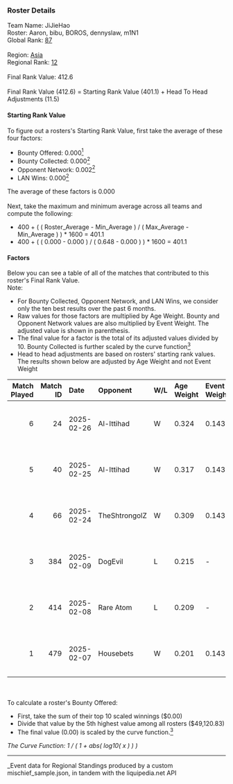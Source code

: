 ### Roster Details<br />
Team Name: JiJieHao<br />
Roster: Aaron, bibu, BOROS, dennyslaw, m1N1<br />
Global Rank: [87](../../standings_global_2025_07_07.md)<br />
<br />
Region: [Asia]( ../../standings_asia_2025_07_07.md)<br />
Regional Rank: [12]( ../../standings_asia_2025_07_07.md)<br />
<br />
Final Rank Value:  412.6<br />
<br />
Final Rank Value (412.6) = Starting Rank Value (401.1) + Head To Head Adjustments (11.5)<br />

#### Starting Rank Value<br />
To figure out a rosters's Starting Rank Value, first take the average of these four factors:<br />
- Bounty Offered: 0.000[<sup>1</sup>](#table2)
- Bounty Collected: 0.000[<sup>2</sup>](#table1)
- Opponent Network: 0.002[<sup>2</sup>](#table1)
- LAN Wins: 0.000[<sup>2</sup>](#table1)

The average of these factors is 0.000<br />
<br />
Next, take the maximum and minimum average across all teams and compute the following:<br />
- 400 + ( ( Roster_Average - Min_Average ) / ( Max_Average - Min_Average ) ) * 1600 = 401.1
- 400 + ( ( 0.000 - 0.000 ) / ( 0.648 - 0.000 ) ) * 1600 = 401.1


#### Factors<br />
Below you can see a table of all of the matches that contributed to this roster's Final Rank Value.<br />
Note:<br />

- For Bounty Collected, Opponent Network, and LAN Wins, we consider only the ten best results over the past 6 months.
- Raw values for those factors are multiplied by Age Weight. Bounty and Opponent Network values are also multiplied by Event Weight. The adjusted value is shown in parenthesis.
- The final value for a factor is the total of its adjusted values divided by 10. Bounty Collected is further scaled by the curve function[<sup>3</sup>](#curveFunction)
- Head to head adjustments are based on rosters' starting rank values. The results shown below are adjusted by Age Weight and not Event Weight
<span id="table1"></span><br />


| Match Played | Match ID | Date       | Opponent      | W/L | Age Weight | Event Weight | Bounty Collected | Opponent Network | LAN Wins  | H2H Adj. | Roster                              |
| -: | -: | :- | :- | :- | :- | :- | :- | :- | :- | -: | :- |
|            6 |       24 | 2025-02-26 | Al-Ittihad    | W   | 0.324      | 0.143        | 0.000 (0.000)    | 0.127 (0.006)    | 0 (0.000) |     5.05 | Aaron, bibu, BOROS, dennyslaw, m1N1 |
|            5 |       40 | 2025-02-25 | Al-Ittihad    | W   | 0.317      | 0.143        | 0.000 (0.000)    | 0.127 (0.006)    | 0 (0.000) |     5.01 | Aaron, bibu, BOROS, dennyslaw, m1N1 |
|            4 |       66 | 2025-02-24 | TheShtrongolZ | W   | 0.309      | 0.143        | 0.000 (0.000)    | 0.000 (0.000)    | 0 (0.000) |     4.88 | Aaron, bibu, BOROS, dennyslaw, m1N1 |
|            3 |      384 | 2025-02-09 | DogEvil       | L   | 0.215      | -            | -                | -                | -         |    -3.35 | Aaron, bibu, dennyslaw, ISSAA, m1N1 |
|            2 |      414 | 2025-02-08 | Rare Atom     | L   | 0.209      | -            | -                | -                | -         |    -3.23 | Aaron, bibu, dennyslaw, ISSAA, m1N1 |
|            1 |      479 | 2025-02-07 | Housebets     | W   | 0.201      | 0.143        | 0.000 (0.000)    | 0.197 (0.006)    | 0 (0.000) |     3.16 | Aaron, bibu, dennyslaw, ISSAA, m1N1 |

<br />
<span id="table2"></span><br />
To calculate a roster's Bounty Offered:<br />

- First, take the sum of their top 10 scaled winnings ($0.00)
- Divide that value by the 5th highest value among all rosters ($49,120.83)
- The final value (0.00) is scaled by the curve function.[<sup>3</sup>](#curveFunction)

<span id="curveFunction"></span>_The Curve Function: 1 / ( 1 + abs( log10( x ) ) )_<br />

---
_Event data for Regional Standings produced by a custom mischief_sample.json, in tandem with the liquipedia.net API<br />
